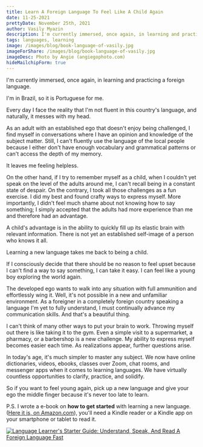 ```yaml
---
title: Learn A Foreign Language To Feel Like A Child Again
date: 11-25-2021
prettyDate: November 25th, 2021
author: Vasily Myazin
description: I'm currently immersed, once again, in learning and practicing a foreign language. I'm in Brazil, so it is Portuguese for me. My ego is trying to hold me back, but I persevere.
tags: languages, learning
image: /images/blog/book-language-of-vasily.jpg
imageForShare: /images/blog/book-language-of-vasily.jpg
imageDesc: Photo by Angie (angiegophoto.com)
hideMailchipForm: true
---
```


I'm currently immersed, once again, in learning and practicing a foreign language.

I'm in Brazil, so it is Portuguese for me.

Every day I face the reality that I'm not fluent in this country's language, and naturally, it messes with my head.

As an adult with an established ego that doesn't enjoy being challenged, I find myself in conversations where I have an opinion and knowledge of the subject matter. Still, I can't fluently use the language of the local people because I either don't have enough vocabulary and grammatical patterns or can't access the depth of my memory.

It leaves me feeling helpless.

On the other hand, if I try to remember myself as a child, when I couldn't yet speak on the level of the adults around me, I can't recall being in a constant state of despair. On the contrary, I took all those challenges as a fun exercise. I did my best and found crafty ways to express myself. More importantly, I didn't feel much shame about not knowing how to say something; I simply accepted that the adults had more experience than me and therefore had an advantage.

A child's advantage is in the ability to quickly fill up its elastic brain with relevant information. There is not yet an established self-image of a person who knows it all.

Learning a new language takes me back to being a child.

If I consciously decide that there should be no reason to feel upset because I can't find a way to say something, I can take it easy. I can feel like a young boy exploring the world again.

The developed ego wants to walk into any situation with full ammunition and effortlessly wing it. Well, it's not possible in a new and unfamiliar environment. As a foreigner in a completely foreign country speaking a language I'm yet to fully understand, I must continually advance my communication skills. And that's a beautiful thing.

I can't think of many other ways to put your brain to work. Throwing myself out there is like taking it to the gym. Even a simple visit to a supermarket, a pharmacy, or a barbershop is a new challenge. My ability to express myself becomes easier each time. As realizations appear, further questions arise.

In today's age, it's much simpler to master any subject. We now have online dictionaries, videos, ebooks, classes over Zoom, chat rooms, and messenger apps when it comes to learning languages. We have virtually countless opportunities to clarify, practice, and solidify.

So if you want to feel young again, pick up a new language and give your ego the middle finger because it's never too late to learn.

P.S. I wrote a e-book on **how to get started** with learning a new language. ([Here it is, on Amazon.com](https://bit.ly/LangBookNML)), you'll need a Kindle reader or a Kindle app on your smartphone or tablet to read it.

[![Language Learner's Starter Guide: Understand, Speak, And Read A Foreign Language Fast](/images/blog/Hardcover-Book-Hand-Language-Cover-2.jpg)](https://bit.ly/LangBookNML)
